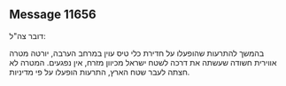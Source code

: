 ## Message 11656

דובר צה"ל:

בהמשך להתרעות שהופעלו על חדירת כלי טיס עוין במרחב הערבה, יורטה מטרה אווירית חשודה שעשתה את דרכה לשטח ישראל מכיוון מזרח, אין נפגעים.
המטרה לא חצתה לעבר שטח הארץ, התרעות הופעלו על פי מדיניות.

